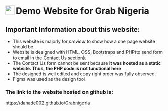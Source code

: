 
# <a href="url"><img src="https://danade002.github.io/Grabnigeria/img/logo.png" align="left" height="30"></a>Demo Website for Grab Nigeria

## Important Information about this website: 
- This website is majorly for _preview_ to show how a one page website should be. 
- Website is designed with HTML, CSS, Bootstraps and PHP(to send form to email in the Contact Us section).
- The Contact Us form cannot be sent because __it was hosted as a static website. Thus, the PHP code is not functional here__
- The designed is well edited and copy right order was fully observed.
- Figma was used as the design tool.

### The link to the website hosted on github is:
https://danade002.github.io/Grabnigeria












